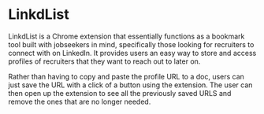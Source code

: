 # LinkdList

LinkdList is a Chrome extension that essentially functions as a bookmark tool built with jobseekers in mind, specifically those looking for recruiters to connect with on LinkedIn. It provides users an easy way to store and access profiles of recruiters that they want to reach out to later on. 

Rather than having to copy and paste the profile URL to a doc, users can just save the URL with a click of a button using the extension. The user can then open up the extension to see all the previously saved URLS and remove the ones that are no longer needed. 
